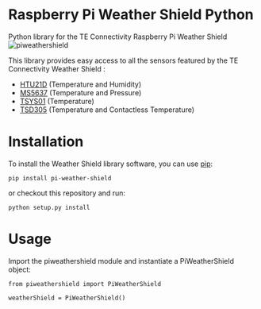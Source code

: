 # Raspberry Pi Weather Shield Python

Python library for the TE Connectivity Raspberry Pi Weather Shield 
![piweathershield](https://cloud.githubusercontent.com/assets/20226823/18578539/e20da908-7bf0-11e6-86df-abaaf46f6a36.jpg)

This library provides easy access to all the sensors featured by the TE Connectivity Weather Shield :
* [HTU21D](http://www.te.com/usa-en/product-CAT-HSC0004.html) (Temperature and Humidity)
* [MS5637](http://www.te.com/usa-en/product-CAT-BLPS0037.html) (Temperature and Pressure)
* [TSYS01](http://www.te.com/usa-en/product-G-NICO-018.html) (Temperature)
* [TSD305]() (Temperature and Contactless Temperature)


Installation
============

To install the Weather Shield library software, you can use [pip](https://pypi.python.org/pypi/pip):

    pip install pi-weather-shield
    
or checkout this repository and run:

    python setup.py install
    
Usage
=====

Import the piweathershield module and instantiate a PiWeatherShield object:

    from piweathershield import PiWeatherShield

    weatherShield = PiWeatherShield()
